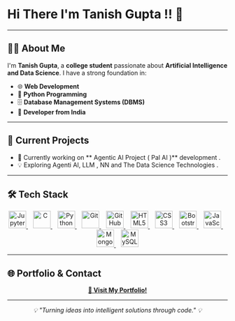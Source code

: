 # Hi There I'm Tanish Gupta !! 👋

<!-- <p align="center">
  <a href="https://git.io/typing-svg">
    <img src="https://readme-typing-svg.herokuapp.com?font=Aoboshi+One&size=21&duration=2000&pause=1000&color=A051FF&width=435&lines=In+the+Zone+No+Distraction!!" alt="Typing SVG" />
  </a>
</p> -->

---

## 👨‍💻 About Me

I'm **Tanish Gupta**, a **college student** passionate about **Artificial Intelligence and Data Science**. I have a strong foundation in:

- 🌐 **Web Development**
- 🐍 **Python Programming**
- 🗄️ **Database Management Systems (DBMS)**
- 📍 **Developer from India**

---

## 🚀 Current Projects

- 🔧 Currently working on ** Agentic AI Project ( Pal AI )** development .
- 💡 Exploring Agenti AI, LLM , NN and The Data Science Technologies .

---

## 🛠️ Tech Stack

<p align="center">
  <a href="https://jupyter.org/" target="_blank">
    <img src="https://cdn.jsdelivr.net/gh/devicons/devicon/icons/jupyter/jupyter-original.svg" height="40" alt="Jupyter" />
  </a>
  &nbsp;&nbsp;
  <a href="https://en.wikipedia.org/wiki/C_(programming_language)" target="_blank">
    <img src="https://cdn.jsdelivr.net/gh/devicons/devicon/icons/c/c-original.svg" height="40" alt="C" />
  </a>
  &nbsp;&nbsp;
  <a href="https://www.python.org/" target="_blank">
    <img src="https://cdn.jsdelivr.net/gh/devicons/devicon/icons/python/python-original.svg" height="40" alt="Python" />
  </a>
  &nbsp;&nbsp;
  <a href="https://git-scm.com/" target="_blank">
    <img src="https://cdn.jsdelivr.net/gh/devicons/devicon/icons/git/git-original.svg" height="40" alt="Git" />
  </a>
  &nbsp;&nbsp;
  <a href="https://github.com/" target="_blank">
    <img src="https://cdn.jsdelivr.net/gh/devicons/devicon/icons/github/github-original.svg" height="40" alt="GitHub" />
  </a>
  &nbsp;&nbsp;
  <a href="https://developer.mozilla.org/en-US/docs/Web/Guide/HTML/HTML5" target="_blank">
    <img src="https://cdn.jsdelivr.net/gh/devicons/devicon/icons/html5/html5-original.svg" height="40" alt="HTML5" />
  </a>
  &nbsp;&nbsp;
  <a href="https://developer.mozilla.org/en-US/docs/Web/CSS" target="_blank">
    <img src="https://cdn.jsdelivr.net/gh/devicons/devicon/icons/css3/css3-original.svg" height="40" alt="CSS3" />
  </a>
  &nbsp;&nbsp;
  <a href="https://getbootstrap.com/" target="_blank">
    <img src="https://cdn.jsdelivr.net/gh/devicons/devicon/icons/bootstrap/bootstrap-original.svg" height="40" alt="Bootstrap" />
  </a>
  &nbsp;&nbsp;
  <a href="https://developer.mozilla.org/en-US/docs/Web/JavaScript" target="_blank">
    <img src="https://cdn.jsdelivr.net/gh/devicons/devicon/icons/javascript/javascript-original.svg" height="40" alt="JavaScript" />
  </a>
  &nbsp;&nbsp;
  <a href="https://www.mongodb.com/" target="_blank">
    <img src="https://cdn.jsdelivr.net/gh/devicons/devicon/icons/mongodb/mongodb-original.svg" height="40" alt="MongoDB" />
  </a>
  &nbsp;&nbsp;
  <a href="https://www.mysql.com/" target="_blank">
    <img src="https://cdn.jsdelivr.net/gh/devicons/devicon/icons/mysql/mysql-original.svg" height="40" alt="MySQL" />
  </a>
</p>

---

## 🌐 Portfolio & Contact

<p align="center">
  <a href="https://tanish-gupta.netlify.app/" target="_blank">
    <strong>🔗 Visit My Portfolio!</strong>
  </a>
</p>

---

<p align="center">
  <i>💡 "Turning ideas into intelligent solutions through code." 💡</i>
</p>
